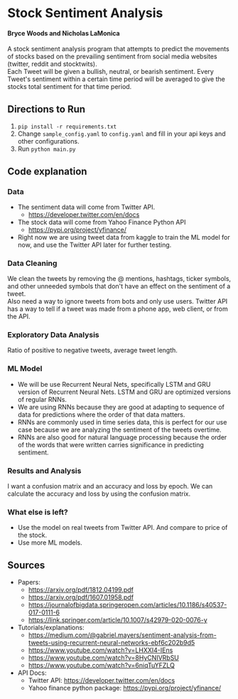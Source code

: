 # Stock Sentiment Analysis

#### Bryce Woods and Nicholas LaMonica

A stock sentiment analysis program that attempts
to predict the movements of stocks based on the prevailing sentiment from social media websites (twitter, reddit and stocktwits).  
Each Tweet will be given a bullish, neutral, or bearish sentiment. Every Tweet's sentiment within a certain time 
period will be averaged to give the stocks total sentiment for that time period.

## Directions to Run

1. `pip install -r requirements.txt`
2. Change `sample_config.yaml` to `config.yaml` and fill in your api keys and other configurations.
3. Run `python main.py`

## Code explanation 
### Data
* The sentiment data will come from Twitter API. 
    * https://developer.twitter.com/en/docs
* The stock data will come from Yahoo Finance Python API
    * https://pypi.org/project/yfinance/
* Right now we are using tweet data from kaggle to train the ML model for now, and use the Twitter API later for further testing.

### Data Cleaning
We clean the tweets by removing the @ mentions, hashtags, ticker symbols, and other
unneeded symbols that don't have an effect on the sentiment of a tweet.   
Also need a way to ignore tweets from bots and only use users. 
Twitter API has a way to tell if a tweet was made from a phone app, web client, or from the API.

### Exploratory Data Analysis
Ratio of positive to negative tweets, average tweet length. 

### ML Model
* We will be use Recurrent Neural Nets, specifically LSTM and GRU version of Recurrent Neural Nets. LSTM and GRU are optimized versions of regular RNNs.  
* We are using RNNs because they are good at adapting to sequence of data for predictions where the order of that data matters. 
* RNNs are  commonly used in time series data, this is perfect for our use case because we are analyzing the sentiment of the tweets overtime.  
* RNNs are also good for natural language processing because the order of the words that were written carries significance in predicting sentiment.

### Results and Analysis
I want a confusion matrix and an accuracy and loss by epoch. We can calculate the accuracy and loss by using the confusion matrix.

### What else is left?
* Use the model on real tweets from Twitter API. And compare to price of the stock.
* Use more ML models.

## Sources
* Papers: 
    * https://arxiv.org/pdf/1812.04199.pdf  
    * https://arxiv.org/pdf/1607.01958.pdf  
    * https://journalofbigdata.springeropen.com/articles/10.1186/s40537-017-0111-6
    * https://link.springer.com/article/10.1007/s42979-020-0076-y
* Tutorials/explanations: 
    * https://medium.com/@gabriel.mayers/sentiment-analysis-from-tweets-using-recurrent-neural-networks-ebf6c202b9d5
    * https://www.youtube.com/watch?v=LHXXI4-IEns
    * https://www.youtube.com/watch?v=8HyCNIVRbSU
    * https://www.youtube.com/watch?v=6niqTuYFZLQ
* API Docs: 
    * Twitter API: https://developer.twitter.com/en/docs
    * Yahoo finance python package: https://pypi.org/project/yfinance/
  